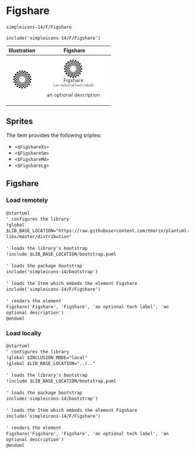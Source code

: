 # Figshare


```text
simpleicons-14/F/Figshare
```

```text
include('simpleicons-14/F/Figshare')
```



| Illustration | Figshare |
| :---: | :---: |
| ![illustration for Illustration](../../simpleicons-14/F/Figshare.png) | ![illustration for Figshare](../../simpleicons-14/F/Figshare.Local.png) |



## Sprites
The item provides the following sriptes:

- `<$FigshareXs>`
- `<$FigshareSm>`
- `<$FigshareMd>`
- `<$FigshareLg>`





## Figshare

### Load remotely
```plantuml
@startuml
' configures the library
!global $LIB_BASE_LOCATION="https://raw.githubusercontent.com/tmorin/plantuml-libs/master/distribution"

' loads the library's bootstrap
!include $LIB_BASE_LOCATION/bootstrap.puml

' loads the package bootstrap
include('simpleicons-14/bootstrap')

' loads the Item which embeds the element Figshare
include('simpleicons-14/F/Figshare')

' renders the element
Figshare('Figshare', 'Figshare', 'an optional tech label', 'an optional description')
@enduml
```

### Load locally
```plantuml
@startuml
' configures the library
!global $INCLUSION_MODE="local"
!global $LIB_BASE_LOCATION="../.."

' loads the library's bootstrap
!include $LIB_BASE_LOCATION/bootstrap.puml

' loads the package bootstrap
include('simpleicons-14/bootstrap')

' loads the Item which embeds the element Figshare
include('simpleicons-14/F/Figshare')

' renders the element
Figshare('Figshare', 'Figshare', 'an optional tech label', 'an optional description')
@enduml
```

